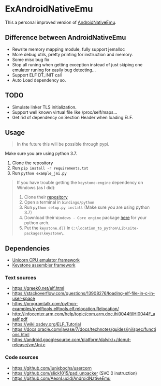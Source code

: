 # ExAndroidNativeEmu

This a personal improved version of [AndroidNativeEmu](https://github.com/AeonLucid/AndroidNativeEmu).

## Difference between AndroidNativeEmu
 - Rewrite memory mapping module, fully support jemalloc
 - More debug utils, pretty printing for instruction and memory.
 - Some misc bug fix
 - Stop all runing when getting exception  instead of just skiping one emulator runing for easily bug detecting...
 - Support ELF DT_INIT call
 - Auto Load dependency so.
 
## TODO
 - Simulate linker TLS initialization.
 - Support well known virtual file like /proc/self/maps...
 - Get rid of dependency on Section Header when loading ELF.
 
## Usage

> In the future this will be possible through pypi.

Make sure you are using python 3.7.

1. Clone the repository
2. Run `pip install -r requirements.txt`
3. Run `python example_jni.py`

> If you have trouble getting the `keystone-engine` dependency on Windows (as I did):
> 1. Clone their [repository](https://github.com/keystone-engine/keystone)
> 2. Open a terminal in `bindings/python`
> 3. Run `python setup.py install` (Make sure you are using python 3.7)
> 4. Download their `Windows - Core engine` package [here](http://www.keystone-engine.org/download/) for your python arch.
> 5. Put the `keystone.dll` in `C:\location_to_python\Lib\site-packages\keystone\`.

## Dependencies

- [Unicorn CPU emulator framework](https://github.com/unicorn-engine/unicorn)
- [Keystone assembler framework](https://github.com/keystone-engine/keystone)


### Text sources
- https://greek0.net/elf.html
- https://stackoverflow.com/questions/13908276/loading-elf-file-in-c-in-user-space
- https://programtalk.com/python-examples/pyelftools.elftools.elf.relocation.Relocation/
- http://infocenter.arm.com/help/topic/com.arm.doc.ihi0044f/IHI0044F_aaelf.pdf
- https://wiki.osdev.org/ELF_Tutorial
- https://docs.oracle.com/javase/7/docs/technotes/guides/jni/spec/functions.html
- https://android.googlesource.com/platform/dalvik/+/donut-release/vm/Jni.c

### Code sources
- https://github.com/lunixbochs/usercorn
- https://github.com/slick1015/pad_unpacker (SVC 0 instruction)
- https://github.com/AeonLucid/AndroidNativeEmu
